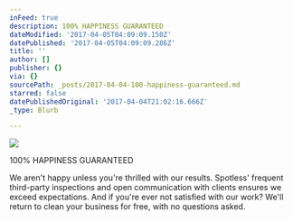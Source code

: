 ```yaml
---
inFeed: true
description: 100% HAPPINESS GUARANTEED
dateModified: '2017-04-05T04:09:09.150Z'
datePublished: '2017-04-05T04:09:09.286Z'
title: ''
author: []
publisher: {}
via: {}
sourcePath: _posts/2017-04-04-100-happiness-guaranteed.md
starred: false
datePublishedOriginal: '2017-04-04T21:02:16.666Z'
_type: Blurb

---
```

![](https://the-grid-user-content.s3-us-west-2.amazonaws.com/91dc0ebb-2247-45c4-9a29-804090432be8.png)

100% HAPPINESS GUARANTEED

We aren't happy unless you're thrilled with our results. Spotless' frequent third-party inspections and open communication with clients ensures we exceed expectations. And if you're ever not satisfied with our work? We'll return to clean your business for free, with no questions asked.